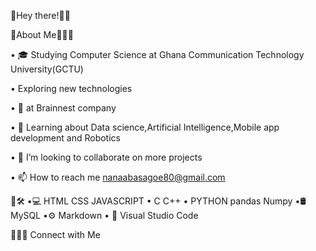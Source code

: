 🔗Hey there!👋🏻

🔗About Me👩🏻‍💻

• 🎓 Studying Computer Science at Ghana Communication Technology University(GCTU)

• Exploring new technologies

• 💼 at Brainnest company

• 🌱 Learning about Data science,Artificial Intelligence,Mobile app development and Robotics
 
• 💞️ I’m looking to collaborate on more projects 

• 📫 How to reach me nanaabasagoe80@gmail.com

🔗🛠️
•💻 HTML CSS JAVASCRIPT 
    • C C++
    • PYTHON pandas Numpy
    •🛢️ MySQL
    •⚙️ Markdown 
    • 🔧 Visual Studio Code

🔗🤝🏼 Connect with Me
  
    
